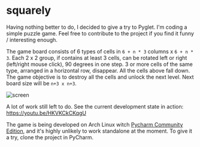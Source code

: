 # squarely
Having nothing better to do, I decided to give a try to Pyglet. I'm coding a simple puzzle game.
Feel free to contribute to the project if you find it funny / interesting enough.

The game board consists of 6 types of cells in `6 + n * 3` columns x `6 + n * 3`. Each 2 x 2 group, if contains at 
least 3 cells, can be rotated left or right (left/right mouse click), 90 degrees in one step. 3 or more cells of the 
same type, arranged in a horizontal row, disappear. All the cells above fall down. The game objective is to destroy all 
the cells and unlock the next level. Next board size will be `n+3 x n+3`.

![screen](http://nwg.pl/squarely/wiki/screen1.png)

A lot of work still left to do. See the current development state in action: https://youtu.be/HKVKCkCKqgU

The game is being developed on Arch Linux witch [Pycharm Community Edition](https://www.jetbrains.com/pycharm/download), 
and it's highly unlikely to work standalone at the moment. To give it a try, clone the project in PyCharm.
